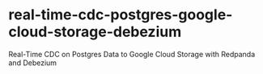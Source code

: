 # real-time-cdc-postgres-google-cloud-storage-debezium
Real-Time CDC on Postgres Data to Google Cloud Storage with Redpanda and Debezium
